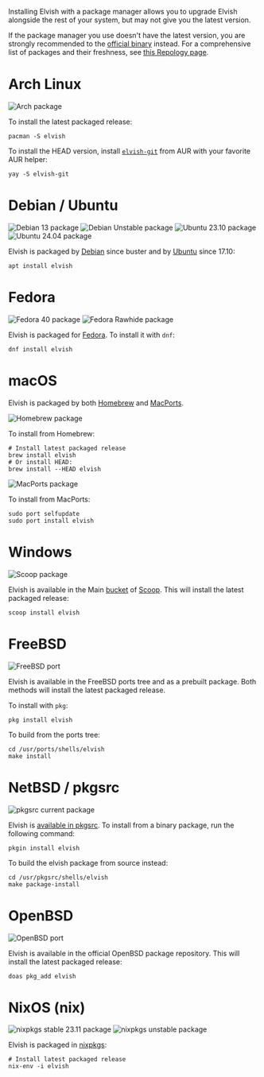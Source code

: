<!-- toc -->

Installing Elvish with a package manager allows you to upgrade Elvish alongside
the rest of your system, but may not give you the latest version.

If the package manager you use doesn't have the latest version, you are strongly
recommended to the [official binary](./) instead. For a comprehensive list of
packages and their freshness, see
[this Repology page](https://repology.org/project/elvish/versions).

# Arch Linux

![Arch package](https://repology.org/badge/version-for-repo/arch/elvish.svg)

To install the latest packaged release:

```elvish
pacman -S elvish
```

To install the HEAD version, install
[`elvish-git`](https://aur.archlinux.org/packages/elvish-git/) from AUR with
your favorite AUR helper:

```elvish
yay -S elvish-git
```

# Debian / Ubuntu

![Debian 13 package](https://repology.org/badge/version-for-repo/debian_13/elvish.svg)
![Debian Unstable package](https://repology.org/badge/version-for-repo/debian_unstable/elvish.svg)
![Ubuntu 23.10 package](https://repology.org/badge/version-for-repo/ubuntu_23_10/elvish.svg)
![Ubuntu 24.04 package](https://repology.org/badge/version-for-repo/ubuntu_24_04/elvish.svg)

Elvish is packaged by [Debian](https://packages.debian.org/elvish) since buster
and by [Ubuntu](http://packages.ubuntu.com/elvish) since 17.10:

```elvish
apt install elvish
```

# Fedora

![Fedora 40 package](https://repology.org/badge/version-for-repo/fedora_40/elvish.svg)
![Fedora Rawhide package](https://repology.org/badge/version-for-repo/fedora_rawhide/elvish.svg)

Elvish is packaged for [Fedora](https://packages.fedoraproject.org/pkgs/elvish).
To install it with `dnf`:

```elvish
dnf install elvish
```

# macOS

Elvish is packaged by both [Homebrew](https://brew.sh) and
[MacPorts](https://www.macports.org).

![Homebrew package](https://repology.org/badge/version-for-repo/homebrew/elvish.svg)

To install from Homebrew:

```elvish
# Install latest packaged release
brew install elvish
# Or install HEAD:
brew install --HEAD elvish
```

![MacPorts package](https://repology.org/badge/version-for-repo/macports/elvish.svg)

To install from MacPorts:

```elvish
sudo port selfupdate
sudo port install elvish
```

# Windows

![Scoop package](https://repology.org/badge/version-for-repo/scoop/elvish.svg)

Elvish is available in the Main
[bucket](https://github.com/ScoopInstaller/Main/blob/master/bucket/elvish.json)
of [Scoop](https://scoop.sh). This will install the latest packaged release:

```elvish
scoop install elvish
```

# FreeBSD

![FreeBSD port](https://repology.org/badge/version-for-repo/freebsd/elvish.svg)

Elvish is available in the FreeBSD ports tree and as a prebuilt package. Both
methods will install the latest packaged release.

To install with `pkg`:

```elvish
pkg install elvish
```

To build from the ports tree:

```elvish
cd /usr/ports/shells/elvish
make install
```

# NetBSD / pkgsrc

![pkgsrc current package](https://repology.org/badge/version-for-repo/pkgsrc_current/elvish.svg)

Elvish is [available in pkgsrc](https://pkgsrc.se/shells/elvish). To install
from a binary package, run the following command:

```elvish
pkgin install elvish
```

To build the elvish package from source instead:

```elvish
cd /usr/pkgsrc/shells/elvish
make package-install
```

# OpenBSD

![OpenBSD port](https://repology.org/badge/version-for-repo/openbsd/elvish.svg)

Elvish is available in the official OpenBSD package repository. This will
install the latest packaged release:

```elvish
doas pkg_add elvish
```

# NixOS (nix)

![nixpkgs stable 23.11 package](https://repology.org/badge/version-for-repo/nix_stable_23_11/elvish.svg)
![nixpkgs unstable package](https://repology.org/badge/version-for-repo/nix_unstable/elvish.svg)

Elvish is packaged in
[nixpkgs](https://github.com/NixOS/nixpkgs/blob/master/pkgs/shells/elvish/default.nix):

```elvish
# Install latest packaged release
nix-env -i elvish
```
